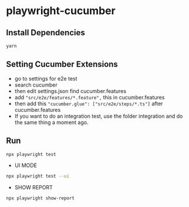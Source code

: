 # playwright-cucumber

## Install Dependencies

```bash
yarn
```

## Setting Cucumber Extensions

- go to settings for e2e test
- search cucumber
- then edit settings.json find cucumber.features
- add ```"src/e2e/features/*.feature",``` this in cucumber.features
- then add this ```"cucumber.glue": ["src/e2e/steps/*.ts"]``` after cucumber.features
- If you want to do an integration test, use the folder integration and do the same thing a moment ago.

## Run

```bash
npx playwright test
```

- UI MODE

```bash
npx playwright test --ui
```

- SHOW REPORT

```bash
npx playwright show-report
```
